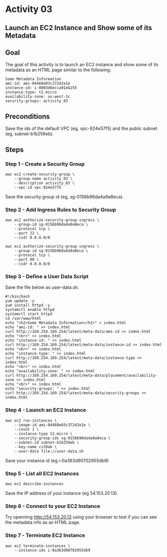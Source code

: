 # Activity 03

## Launch an EC2 Instance and Show some of its Metadata

## Goal
The goal of this activity is to launch an EC2 instance and show some of its metadata as an HTML page similar to the following: 

```
Some Metadata Information
ami-id: ami-04468e03c37242e1e
instance-id: i-0803d6ecca91eb255
instance-type: t2.micro
availability-zone: us-west-1c
security-groups: activity_03
```

## Preconditions

Save the ids of the default VPC (eg, vpc-924e57f5) and the public subnet (eg, subnet-b1b256eb). 
 
## Steps

### Step 1 - Create a Security Group 

```
aws ec2 create-security-group \
    --group-name activity_03 \
    --description activity_03 \
    --vpc-id vpc-924e57f5 
```

Save the security group id (eg, sg-0156b96da4a9a8eca).

### Step 2 - Add Ingress Rules to Security Group 

```
aws ec2 authorize-security-group-ingress \
    --group-id sg-0156b96da4a9a8eca \
    --protocol tcp \
    --port 22 \
    --cidr 0.0.0.0/0

aws ec2 authorize-security-group-ingress \
    --group-id sg-0156b96da4a9a8eca \
    --protocol tcp \
    --port 80 \
    --cidr 0.0.0.0/0    
```

### Step 3 - Define a User Data Script

Save the file below as user-data.sh.

```
#!/bin/bash
yum update -y
yum install httpd -y
systemctl enable httpd
systemctl start httpd
cd /var/www/html
echo "<h2>Some Metadata Information</h2>" > index.html
echo "ami-id: " >> index.html
curl http://169.254.169.254/latest/meta-data/ami-id >> index.html 
echo "<br>" >> index.html 
echo "instance-id: " >> index.html
curl http://169.254.169.254/latest/meta-data/instance-id >> index.html 
echo "<br>" >> index.html
echo "instance-type: " >> index.html
curl http://169.254.169.254/latest/meta-data/instance-type >> index.html 
echo "<br>" >> index.html
echo "availability-zone: " >> index.html
curl http://169.254.169.254/latest/meta-data/placement/availability-zone >> index.html 
echo "<br>" >> index.html
echo "security-groups: " >> index.html
curl http://169.254.169.254/latest/meta-data/security-groups >> index.html 
```

### Step 4 - Launch an EC2 Instance

```
aws ec2 run-instances \
    --image-id ami-04468e03c37242e1e \
    --count 1 \
    --instance-type t2.micro \
    --security-group-ids sg-0156b96da4a9a8eca \
    --subnet-id subnet-b1b256eb \
    --key-name cs39ab \
    --user-data file://user-data.sh
```

Save your instance id (eg i-0a363d90702955db9)

### Step 5 - List all EC2 Instances

```
aws ec2 describe-instances
```

Save the IP address of your instance (eg 54.153.20.13). 

### Step 6 - Connect to your EC2 Instance 

Try openning http://54.153.20.13 using your browser to test if you can see the metadata info as an HTML page. 

### Step 7 - Terminate EC2 Instance 

```
aws ec2 terminate-instances \
    --instance-ids i-0a363d90702955db9
```